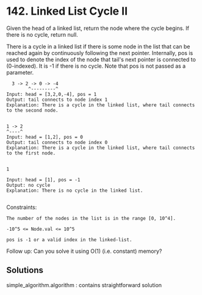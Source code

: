 # 142. Linked List Cycle II

Given the head of a linked list, return the node where the cycle begins. If
there is no cycle, return null.

There is a cycle in a linked list if there is some node in the list that can be
reached again by continuously following the next pointer. Internally, pos is
used to denote the index of the node that tail's next pointer is connected to
(0-indexed). It is -1 if there is no cycle. Note that pos is not passed as a
parameter.

```
  3 -> 2 -> 0 -> -4
        ^---------^
Input: head = [3,2,0,-4], pos = 1
Output: tail connects to node index 1
Explanation: There is a cycle in the linked list, where tail connects to the second node.


1 -> 2
^----^
Input: head = [1,2], pos = 0
Output: tail connects to node index 0
Explanation: There is a cycle in the linked list, where tail connects to the first node.


1

Input: head = [1], pos = -1
Output: no cycle
Explanation: There is no cycle in the linked list.


```

Constraints:

```
The number of the nodes in the list is in the range [0, 10^4].

-10^5 <= Node.val <= 10^5

pos is -1 or a valid index in the linked-list.
```

Follow up: Can you solve it using O(1) (i.e. constant) memory?

## Solutions

simple_algorithm.algorithm : contains straightforward solution
